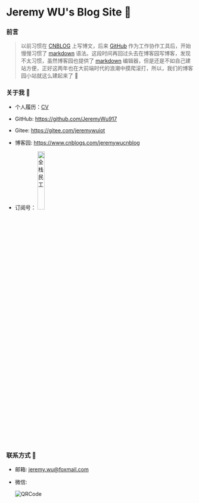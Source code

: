 # Jeremy WU's Blog Site :tada:

### 前言

> 以前习惯在 [CNBLOG](https://www.cnblogs.com/jeremywucnblog/) 上写博文，后来 [GitHub](https://github.com/JeremyWu917) 作为工作协作工具后，开始慢慢习惯了 [markdown](https://markdown.com.cn/basic-syntax/) 语法。这段时间再回过头去在博客园写博客，发现不太习惯，虽然博客园也提供了 [markdown](https://markdown.com.cn/basic-syntax/) 编辑器，但是还是不如自己建站方便，正好这两年也在大前端时代的浪潮中摸爬滚打，所以，我们的博客园小站就这么建起来了 :tada:

### 关于我 :man_with_gua_pi_mao:

- 个人履历：[CV](https://jeremywuiot.gitee.io/)

- GitHub: https://github.com/JeremyWu917

- Gitee: https://gitee.com/jeremywuiot

- 博客园: https://www.cnblogs.com/jeremywucnblog

- 订阅号：
  <img alt="全栈民工" src=https://gitee.com/jeremywuiot/img-res-all/raw/master/src/iie_shop/wechat_search_qrcode_standard.png width=20% />

### 联系方式 :iphone:

- 邮箱: jeremy.wu@foxmail.com

- 微信:

   ![QRCode](https://gitee.com/jeremywuiot/img-res-all/raw/master/src/iie_shop/wechat.png)

